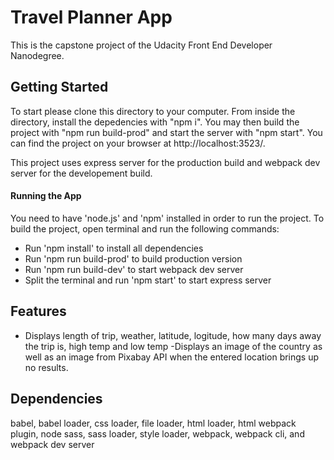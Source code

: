 # Travel Planner App
This is the capstone project of the Udacity Front End Developer Nanodegree.

## Getting Started
To start please clone this directory to your computer. From inside the directory, install the depedencies with "npm i". You may then build the project with "npm run build-prod" and start the server with "npm start". You can find the project on your browser at http://localhost:3523/.

This project uses express server for the production build and webpack dev server for the developement build.

#### Running the App

You need to have 'node.js' and 'npm' installed in order to run the project.
To build the project, open terminal and run the following commands:
 - Run 'npm install' to install all dependencies
 - Run 'npm run build-prod' to build production version
 - Run 'npm run build-dev' to start webpack dev server
 - Split the terminal and run 'npm start' to start express server

## Features
- Displays length of trip, weather, latitude, logitude, how many days away the trip is, high temp and low temp -Displays an image of the country as well as an image from Pixabay API when the entered location brings up no results.

## Dependencies
babel, babel loader, css loader, file loader, html loader, html webpack plugin, node sass, sass loader, style loader, webpack, webpack cli, and webpack dev server

